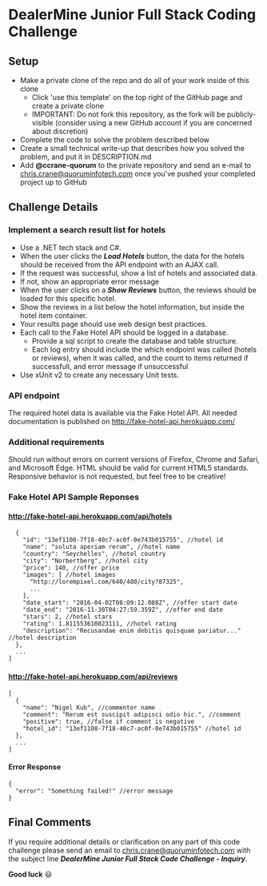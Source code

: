 # DealerMine Junior Full Stack Coding Challenge

## Setup
- Make a private clone of the repo and do all of your work inside of this clone
  - Click 'use this template' on the top right of the GitHub page and create a private clone
  - IMPORTANT: Do not fork this repository, as the fork will be publicly-visible (consider using a new GitHub account if you are concerned about discretion)
- Complete the code to solve the problem described below
- Create a small technical write-up that describes how you solved the problem, and put it in DESCRIPTION.md
- Add **@ccrane-quorum** to the private repository and send an e-mail to chris.crane@quoruminfotech.com once you've pushed your completed project up to GitHub

## Challenge Details
### Implement a search result list for hotels
 - Use a .NET tech stack and C#.
 - When the user clicks the ***Load Hotels*** button, the data for the hotels should be received from the API endpoint with an AJAX call.
 - If the request was successful, show a list of hotels and associated data. 
 - If not, show an appropriate error message
 - When the user clicks on a ***Show Reviews*** button, the reviews should be loaded for this specific hotel.
 - Show the reviews in a list below the hotel information, but inside the hotel item container.
 - Your results page should use web design best practices.
 - Each call to the Fake Hotel API should be logged in a database.
    - Provide a sql script to create the database and table structure.
    - Each log entry should include the which endpoint was called (hotels or reviews), when it was called, and the count to items returned if successfull, and error message if unsuccessful
 - Use xUnit v2 to create any necessary Unit tests.

### API endpoint
The required hotel data is available via the Fake Hotel API. All needed documentation is published on http://fake-hotel-api.herokuapp.com/

### Additional requirements
Should run without errors on current versions of Firefox, Chrome and Safari, and Microsoft Edge. HTML should be valid for current HTML5 standards. Responsive behavior is not requested, but feel free to be creative!

### Fake Hotel API Sample Reponses
#### http://fake-hotel-api.herokuapp.com/api/hotels
```[
  {
    "id": "13ef1108-7f18-40c7-ac0f-0e743b015755", //hotel id
    "name": "soluta aperiam rerum", //hotel name
    "country": "Seychelles", //hotel country
    "city": "Norbertberg", //hotel city
    "price": 140, //offer price
    "images": [ //hotel images
      "http://lorempixel.com/640/480/city?87325",
      ...
    ],
    "date_start": "2016-04-02T08:09:12.088Z", //offer start date
    "date_end": "2016-11-30T04:27:59.359Z", //offer end date
    "stars": 2, //hotel stars
    "rating": 1.811553610023111, //hotel rating
    "description": "Recusandae enim debitis quisquam pariatur..." //hotel description
  },
  ...
]
```
#### http://fake-hotel-api.herokuapp.com/api/reviews
```
[
  {
    "name": "Nigel Kub", //commenter name
    "comment": "Rerum est suscipit adipisci odio hic.", //comment
    "positive": true, //false if comment is negative
    "hotel_id": "13ef1108-7f18-40c7-ac0f-0e743b015755" //hotel id
  },
  ...
]
```
#### Error Response
```
{
  "error": "Something failed!" //error message
}
```

## Final Comments
If you require additional details or clarification on any part of this code challenge please send an email to chris.crane@quoruminfotech.com with the subject line ***DealerMine Junior Full Stack Code Challenge - Inquiry***.

**Good luck** :smiley:
